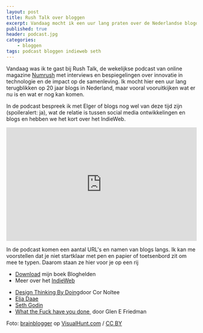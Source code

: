 ```yaml
---
layout: post
title: Rush Talk over bloggen
excerpt: Vandaag mocht ik een uur lang praten over de Nederlandse blogosfeer
published: true
header: podcast.jpg
categories: 
    - bloggen
tags: podcast bloggen indieweb seth
---
```


Vandaag was ik te gast bij Rush Talk, de wekelijkse podcast van online magazine [Numrush][1] met interviews en bespiegelingen over innovatie in technologie en de impact op de samenleving.  Ik mocht hier een uur lang terugblikken op 20 jaar blogs in Nederland, maar vooral vooruitkijken wat er nu is en wat er nog kan komen. 

In de podcast bespreek ik met Elger of blogs nog wel van deze tijd zijn (spoileralert: ja), wat de relatie is tussen social media ontwikkelingen en blogs en hebben we het kort over het IndieWeb. 

<iframe width="100%" height="300" scrolling="no" frameborder="no" src="https://w.soundcloud.com/player/?url=https%3A//api.soundcloud.com/tracks/359409725&amp;color=%23ff5500&amp;auto_play=false&amp;hide_related=false&amp;show_comments=true&amp;show_user=true&amp;show_reposts=false&amp;show_teaser=true&amp;visual=true"></iframe>

In de podcast komen een aantal URL's en namen van blogs langs. Ik kan me voorstellen dat je niet startklaar met pen en papier of toetsenbord zit om mee te typen. Daarom staan ze hier voor je op een rij

* [Download][2] mijn boek Bloghelden
* Meer over het [IndieWeb][3]
- [Design Thinking By Doing][4]door Cor Noltee
- [Elja Daae][5]
- [Seth Godin][6]
- [What the Fuck have you done ][7] door Glen E Friedman

Foto: <a href="https://visualhunt.com/author/a718d6">brainblogger</a> op <a href="https://visualhunt.com/re/88939d">VisualHunt.com</a> / <a href="http://creativecommons.org/licenses/by/2.0/"> CC BY</a>

[1]:	http://numrush.nl
[2]:	https://github.com/frankmeeuwsen/bloghelden/
[3]:	/indieweb
[4]:	zenoemenhetdesignthinking.wordpress.com
[5]:	eljadaae.nl
[6]:	sethgodin.typepad.com
[7]:	idealistpropaganda.blogspot.nl
